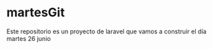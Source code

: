 # martesGit
Este repositorio es un proyecto de laravel que vamos a construir el día martes 26 junio
